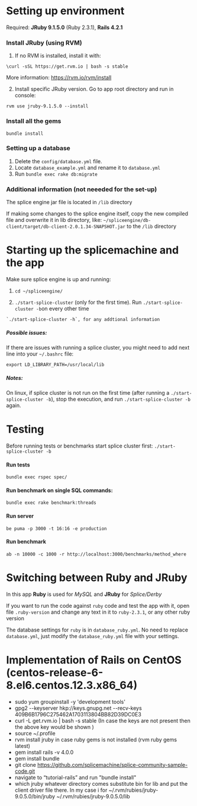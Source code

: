 # Setting up environment

 Required: **JRuby 9.1.5.0** (Ruby 2.3.1), **Rails 4.2.1**

### Install JRuby (using RVM)

1. If no RVM is installed, install it with:

  `\curl -sSL https://get.rvm.io | bash -s stable`

  More information: https://rvm.io/rvm/install


2. Install specific JRuby version. Go to app root directory and run in console:

  `rvm use jruby-9.1.5.0 --install`



### Install all the gems

  `bundle install`


### Setting up a database

  1. Delete the `config/database.yml` file.
  2. Locate `database_example.yml` and rename it to `database.yml`
  3. Run `bundle exec rake db:migrate`

### Additional information (not neeeded for the set-up)

  The splice engine jar file is located in `/lib` directory

  If making some changes to the splice engine itself, copy the new compiled file and overwrite it in lib directory, like:
  `~/spliceengine/db-client/target/db-client-2.0.1.34-SNAPSHOT.jar` to the `/lib` directory


# Starting up the splicemachine and the app
  Make sure splice engine is up and running:

  1. `cd ~/spliceengine/`

  2. `./start-splice-cluster` (only for the first time). Run `./start-splice-cluster -b`on every other time

    `./start-splice-cluster -h`, for any addtional information


##### Possible issues:

  If there are issues with running a splice cluster, you might need to add next line into your `~/.bashrc` file:

  `export LD_LIBRARY_PATH=/usr/local/lib`

##### Notes:

  On linux, if splice cluster is not run on the first time (after running a `./start-splice-cluster -b`), stop the execution, and run `./start-splice-cluster -b` again.


# Testing

  Before running tests or benchmarks start splice cluster first: `./start-splice-cluster -b`

#### Run tests

  `bundle exec rspec spec/`

#### Run benchmark on single SQL commands:

  `bundle exec rake benchmark:threads`

#### Run server

  `be puma -p 3000 -t 16:16 -e production`

#### Run benchmark

  `ab -n 10000 -c 1000 -r http://localhost:3000/benchmarks/method_where`

# Switching between Ruby and JRuby

  In this app **Ruby**  is used for *MySQL* and **JRuby** for *Splice/Derby*

  If you want to run the code against `ruby` code and test the app with it, open file `.ruby-version` and change any text in it to `ruby-2.3.1`, or any other ruby version

  The database settings for `ruby` is in `database_ruby.yml`. No need to replace `database.yml`, just modify the `database_ruby.yml` file with your settings.

# Implementation of Rails on CentOS (centos-release-6-8.el6.centos.12.3.x86_64)

* sudo yum groupinstall -y 'development tools'
* gpg2 --keyserver hkp://keys.gnupg.net --recv-keys 409B6B1796C275462A1703113804BB82D39DC0E3
* curl -L get.rvm.io | bash -s stable (In case the keys are not present then the above key would be shown )
* source ~/.profile
* rvm install jruby
  in case ruby gems is not installed (rvm ruby gems latest)
* gem install rails -v 4.0.0
* gem install bundle
* git clone https://github.com/splicemachine/splice-community-sample-code.git
* navigate to “tutorial-rails” and run "bundle install"
* which jruby
  whatever directory comes substitute bin for lib and put the client driver file there.
  In my case i for ~/.rvm/rubies/jruby-9.0.5.0/bin/jruby
  ~/.rvm/rubies/jruby-9.0.5.0/lib

